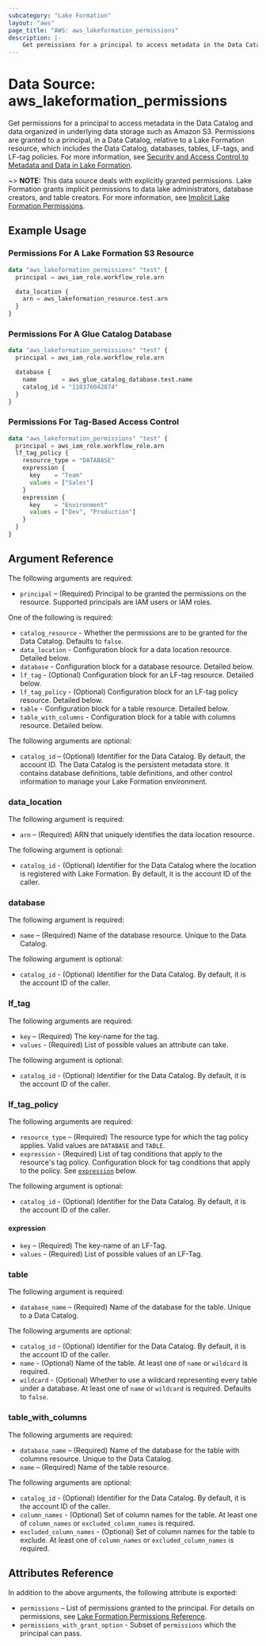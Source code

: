 ```yaml
---
subcategory: "Lake Formation"
layout: "aws"
page_title: "AWS: aws_lakeformation_permissions"
description: |-
    Get permissions for a principal to access metadata in the Data Catalog and data organized in underlying data storage such as Amazon S3.
---
```


# Data Source: aws_lakeformation_permissions

Get permissions for a principal to access metadata in the Data Catalog and data organized in underlying data storage such as Amazon S3. Permissions are granted to a principal, in a Data Catalog, relative to a Lake Formation resource, which includes the Data Catalog, databases, tables, LF-tags, and LF-tag policies. For more information, see [Security and Access Control to Metadata and Data in Lake Formation](https://docs.aws.amazon.com/lake-formation/latest/dg/security-data-access.html).

~> **NOTE:** This data source deals with explicitly granted permissions. Lake Formation grants implicit permissions to data lake administrators, database creators, and table creators. For more information, see [Implicit Lake Formation Permissions](https://docs.aws.amazon.com/lake-formation/latest/dg/implicit-permissions.html).

## Example Usage

### Permissions For A Lake Formation S3 Resource

```terraform
data "aws_lakeformation_permissions" "test" {
  principal = aws_iam_role.workflow_role.arn

  data_location {
    arn = aws_lakeformation_resource.test.arn
  }
}
```

### Permissions For A Glue Catalog Database

```terraform
data "aws_lakeformation_permissions" "test" {
  principal = aws_iam_role.workflow_role.arn

  database {
    name       = aws_glue_catalog_database.test.name
    catalog_id = "110376042874"
  }
}
```

### Permissions For Tag-Based Access Control

```terraform
data "aws_lakeformation_permissions" "test" {
  principal = aws_iam_role.workflow_role.arn
  lf_tag_policy {
    resource_type = "DATABASE"
    expression {
      key    = "Team"
      values = ["Sales"]
    }
    expression {
      key    = "Environment"
      values = ["Dev", "Production"]
    }
  }
}
```

## Argument Reference

The following arguments are required:

* `principal` – (Required) Principal to be granted the permissions on the resource. Supported principals are IAM users or IAM roles.

One of the following is required:

* `catalog_resource` - Whether the permissions are to be granted for the Data Catalog. Defaults to `false`.
* `data_location` - Configuration block for a data location resource. Detailed below.
* `database` - Configuration block for a database resource. Detailed below.
* `lf_tag` - (Optional) Configuration block for an LF-tag resource. Detailed below.
* `lf_tag_policy` - (Optional) Configuration block for an LF-tag policy resource. Detailed below.
* `table` - Configuration block for a table resource. Detailed below.
* `table_with_columns` - Configuration block for a table with columns resource. Detailed below.

The following arguments are optional:

* `catalog_id` – (Optional) Identifier for the Data Catalog. By default, the account ID. The Data Catalog is the persistent metadata store. It contains database definitions, table definitions, and other control information to manage your Lake Formation environment.

### data_location

The following argument is required:

* `arn` – (Required) ARN that uniquely identifies the data location resource.

The following argument is optional:

* `catalog_id` - (Optional) Identifier for the Data Catalog where the location is registered with Lake Formation. By default, it is the account ID of the caller.

### database

The following argument is required:

* `name` – (Required) Name of the database resource. Unique to the Data Catalog.

The following argument is optional:

* `catalog_id` - (Optional) Identifier for the Data Catalog. By default, it is the account ID of the caller.

### lf_tag

The following arguments are required:

* `key` – (Required) The key-name for the tag.
* `values` - (Required) List of possible values an attribute can take.

The following argument is optional:

* `catalog_id` - (Optional) Identifier for the Data Catalog. By default, it is the account ID of the caller.

### lf_tag_policy

The following arguments are required:

* `resource_type` – (Required) The resource type for which the tag policy applies. Valid values are `DATABASE` and `TABLE`.
* `expression` - (Required) List of tag conditions that apply to the resource's tag policy. Configuration block for tag conditions that apply to the policy. See [`expression`](#expression) below.

The following argument is optional:

* `catalog_id` - (Optional) Identifier for the Data Catalog. By default, it is the account ID of the caller.

#### expression

* `key` – (Required) The key-name of an LF-Tag.
* `values` - (Required) List of possible values of an LF-Tag.

### table

The following argument is required:

* `database_name` – (Required) Name of the database for the table. Unique to a Data Catalog.

The following arguments are optional:

* `catalog_id` - (Optional) Identifier for the Data Catalog. By default, it is the account ID of the caller.
* `name` - (Optional) Name of the table. At least one of `name` or `wildcard` is required.
* `wildcard` - (Optional) Whether to use a wildcard representing every table under a database. At least one of `name` or `wildcard` is required. Defaults to `false`.

### table_with_columns

The following arguments are required:

* `database_name` – (Required) Name of the database for the table with columns resource. Unique to the Data Catalog.
* `name` – (Required) Name of the table resource.

The following arguments are optional:

* `catalog_id` - (Optional) Identifier for the Data Catalog. By default, it is the account ID of the caller.
* `column_names` - (Optional) Set of column names for the table. At least one of `column_names` or `excluded_column_names` is required.
* `excluded_column_names` - (Optional) Set of column names for the table to exclude. At least one of `column_names` or `excluded_column_names` is required.

## Attributes Reference

In addition to the above arguments, the following attribute is exported:

* `permissions` – List of permissions granted to the principal. For details on permissions, see [Lake Formation Permissions Reference](https://docs.aws.amazon.com/lake-formation/latest/dg/lf-permissions-reference.html).
* `permissions_with_grant_option` - Subset of `permissions` which the principal can pass.
